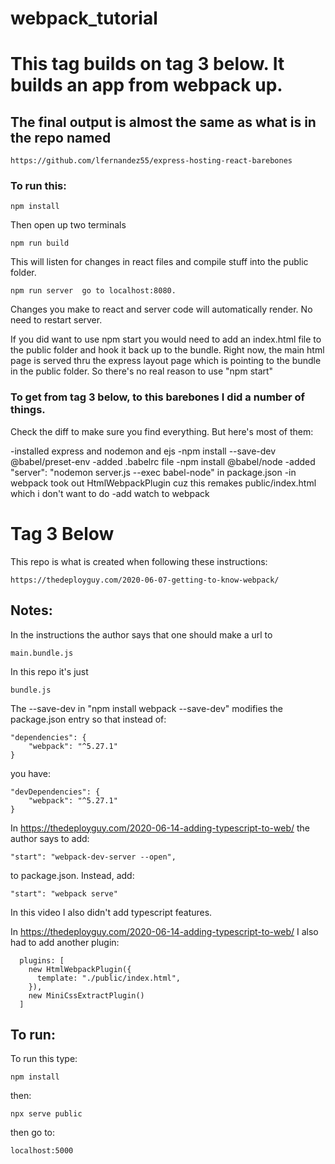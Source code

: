 # webpack_tutorial

# This tag builds on tag 3 below.  It builds an app from webpack up.

## The final output is almost the same as what is in the repo named 

    https://github.com/lfernandez55/express-hosting-react-barebones

### To run this:

    npm install

Then open up two terminals

    npm run build

This will listen for changes in react files and compile stuff into the public folder.    

    npm run server  go to localhost:8080.  
    
Changes you make to react and server code will automatically render. No need to restart server.   

If you did want to use npm start you would need to add an index.html file to the public folder
and hook it back up to the bundle.  Right now, the main html page is served thru the express 
layout page which is pointing to the bundle in the public folder.  So there's no real reason
to use "npm start"


### To get from tag 3 below, to this barebones I did a number of things. 

Check the diff to make sure you find everything. But here's most of them:

-installed express and nodemon and ejs
-npm install --save-dev @babel/preset-env
-added .babelrc file
-npm install @babel/node
-added "server": "nodemon server.js --exec babel-node" in package.json
-in webpack took out  HtmlWebpackPlugin cuz this remakes public/index.html which i don't want to do
-add watch to webpack
  





# Tag 3 Below


This repo is what is created when following these instructions:

    https://thedeployguy.com/2020-06-07-getting-to-know-webpack/

## Notes: 

In the instructions the author says that one should make a url to

    main.bundle.js 
    
In this repo it's just 

    bundle.js 

The --save-dev in "npm install webpack --save-dev" modifies the package.json entry so that
instead of:

    "dependencies": {
        "webpack": "^5.27.1"
    }

you have:

    "devDependencies": {
        "webpack": "^5.27.1"
    }

In https://thedeployguy.com/2020-06-14-adding-typescript-to-web/ the author says to add:

    "start": "webpack-dev-server --open",

to package.json. Instead, add:

    "start": "webpack serve"

In this video I also didn't add typescript features.

In https://thedeployguy.com/2020-06-14-adding-typescript-to-web/ I also had to add another plugin:

      plugins: [
        new HtmlWebpackPlugin({
          template: "./public/index.html",
        }),
        new MiniCssExtractPlugin()
      ]

## To run:

To run this type:

    npm install

then:

    npx serve public

then go to:

    localhost:5000

